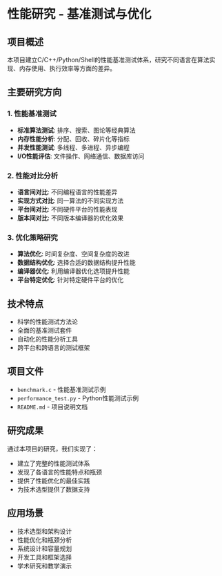 # 性能研究 - 基准测试与优化

## 项目概述

本项目建立C/C++/Python/Shell的性能基准测试体系，研究不同语言在算法实现、内存使用、执行效率等方面的差异。

## 主要研究方向

### 1. 性能基准测试
- **标准算法测试**: 排序、搜索、图论等经典算法
- **内存性能分析**: 分配、回收、碎片化等指标
- **并发性能测试**: 多线程、多进程、异步编程
- **I/O性能评估**: 文件操作、网络通信、数据库访问

### 2. 性能对比分析
- **语言间对比**: 不同编程语言的性能差异
- **实现方式对比**: 同一算法的不同实现方法
- **平台间对比**: 不同硬件平台的性能表现
- **版本间对比**: 不同版本编译器的优化效果

### 3. 优化策略研究
- **算法优化**: 时间复杂度、空间复杂度的改进
- **数据结构优化**: 选择合适的数据结构提升性能
- **编译器优化**: 利用编译器优化选项提升性能
- **平台特定优化**: 针对特定硬件平台的优化

## 技术特点

- 科学的性能测试方法论
- 全面的基准测试套件
- 自动化的性能分析工具
- 跨平台和跨语言的测试框架

## 项目文件

- `benchmark.c` - 性能基准测试示例
- `performance_test.py` - Python性能测试示例
- `README.md` - 项目说明文档

## 研究成果

通过本项目的研究，我们实现了：
- 建立了完整的性能测试体系
- 发现了各语言的性能特点和瓶颈
- 提供了性能优化的最佳实践
- 为技术选型提供了数据支持

## 应用场景

- 技术选型和架构设计
- 性能优化和瓶颈分析
- 系统设计和容量规划
- 开发工具和框架选择
- 学术研究和教学演示
